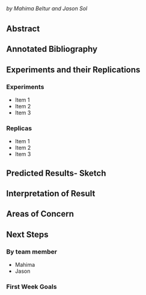 # 

###### by Mahima Beltur and Jason Sol

## Abstract

## Annotated Bibliography

## Experiments and their Replications

### Experiments

* Item 1
* Item 2
* Item 3

### Replicas

* Item 1
* Item 2
* Item 3

## Predicted Results- Sketch

## Interpretation of Result

## Areas of Concern

## Next Steps

### By team member

* Mahima
* Jason

### First Week Goals
